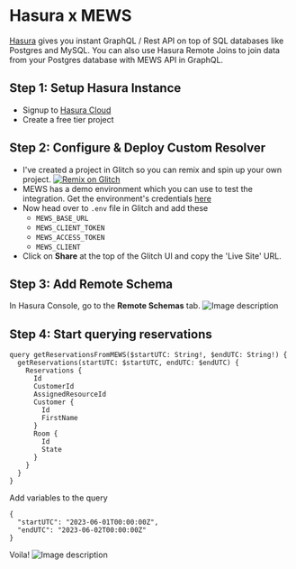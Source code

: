 # Hasura x MEWS

[Hasura](https://hasura.io/) gives you instant GraphQL / Rest API on top of SQL databases like Postgres and MySQL. You can also use Hasura Remote Joins to join data from your Postgres database with MEWS API in GraphQL. 

## Step 1: Setup Hasura Instance
* Signup to [Hasura Cloud](https://cloud.hasura.io/signup)
* Create a free tier project

## Step 2: Configure & Deploy Custom Resolver
* I've created a project in Glitch so you can remix and spin up your own project. 
[![Remix on Glitch](https://cdn.glitch.com/2703baf2-b643-4da7-ab91-7ee2a2d00b5b%2Fremix-button-v2.svg)](https://glitch.com/edit/#!/remix/hasura-mews)
* MEWS has a demo environment which you can use to test the integration. Get the environment's credentials [here](https://mews-systems.gitbook.io/connector-api/getting-started#quick-start)
* Now head over to `.env` file in Glitch and add these
   * `MEWS_BASE_URL`
   * `MEWS_CLIENT_TOKEN`
   * `MEWS_ACCESS_TOKEN`
   * `MEWS_CLIENT`
* Click on **Share** at the top of the Glitch UI and copy the 'Live Site' URL.

## Step 3: Add Remote Schema
In Hasura Console, go to the **Remote Schemas** tab.
![Image description](https://dev-to-uploads.s3.amazonaws.com/uploads/articles/l04mn1naprkmbzd19lmn.png)
## Step 4: Start querying reservations
```
query getReservationsFromMEWS($startUTC: String!, $endUTC: String!) {
  getReservations(startUTC: $startUTC, endUTC: $endUTC) {
    Reservations {
      Id
      CustomerId
      AssignedResourceId
      Customer {
        Id
        FirstName
      }
      Room {
        Id
        State
      }
    }
  }
}
```

Add variables to the query
```
{
  "startUTC": "2023-06-01T00:00:00Z",
  "endUTC": "2023-06-02T00:00:00Z"
}
```
Voila!
![Image description](https://dev-to-uploads.s3.amazonaws.com/uploads/articles/ldlivfcqp92ws5xgrhdb.png)

